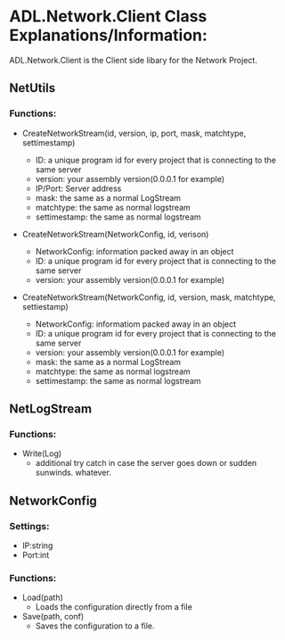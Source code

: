 # ADL.Network.Client Class Explanations/Information:  
ADL.Network.Client is the Client side libary for the Network Project.

## NetUtils

### Functions:
* CreateNetworkStream(id, version, ip, port, mask, matchtype, settimestamp)
	- ID: a unique program id for every project that is connecting to the same server
	- version: your assembly version(0.0.0.1 for example)
	- IP/Port: Server address
	- mask: the same as a normal LogStream
	- matchtype: the same as normal logstream
	- settimestamp: the same as normal logstream

* CreateNetworkStream(NetworkConfig, id, verison)
	- NetworkConfig: information packed away in an object
	- ID: a unique program id for every project that is connecting to the same server
	- version: your assembly version(0.0.0.1 for example)

* CreateNetworkStream(NetworkConfig, id, version, mask, matchtype, settiestamp)
	- NetworkConfig: informatiom packed away in an object
	- ID: a unique program id for every project that is connecting to the same server
	- version: your assembly version(0.0.0.1 for example)
	- mask: the same as a normal LogStream
	- matchtype: the same as normal logstream
	- settimestamp: the same as normal logstream

## NetLogStream

### Functions:
* Write(Log)
	- additional try catch in case the server goes down or sudden sunwinds. whatever.

## NetworkConfig

### Settings:
* IP:string
* Port:int

### Functions:
* Load(path)
	- Loads the configuration directly from a file
* Save(path, conf)
	- Saves the configuration to a file.
